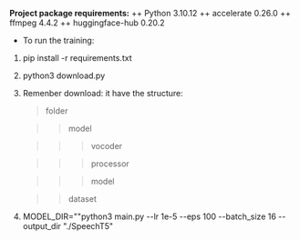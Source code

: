 
**Project package requirements:**
   ++ Python 3.10.12
   ++ accelerate 0.26.0
   ++ ffmpeg 4.4.2
   ++ huggingface-hub 0.20.2
+ To run the training:
1. pip install -r requirements.txt
2. python3 download.py
3. Remenber download: it have the structure:
   
   > folder
   
   >> model
   
   >>> vocoder
 
   >>> processor
   
   >>> model

   >> dataset
   
5. MODEL_DIR="<folder when running download.py>"python3 main.py --lr 1e-5 --eps 100 --batch_size 16 --output_dir "./SpeechT5"

